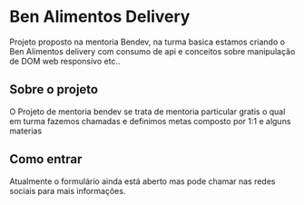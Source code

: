 # Ben Alimentos Delivery

Projeto proposto na mentoria Bendev, na turma basica estamos criando o Ben Alimentos delivery com consumo de api e conceitos sobre manipulação de DOM web responsivo etc..

## Sobre o projeto

O Projeto de mentoria bendev se trata de mentoria particular gratis o qual em turma fazemos chamadas e definimos metas composto por 1:1 e alguns materias

## Como entrar

Atualmente o formulário ainda está aberto mas pode chamar nas redes sociais para mais informações.
